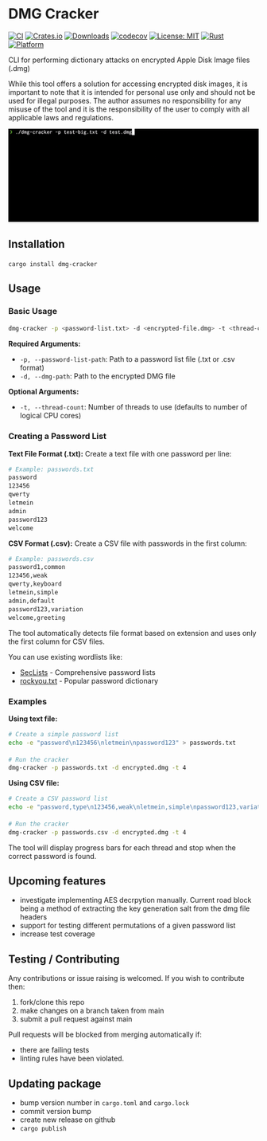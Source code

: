 # DMG Cracker

[![CI](https://github.com/james-ecd/dmg-cracker/actions/workflows/testing-and-linting.yml/badge.svg)](https://github.com/james-ecd/dmg-cracker/actions/workflows/testing-and-linting.yml)
[![Crates.io](https://img.shields.io/crates/v/dmg-cracker)](https://crates.io/crates/dmg-cracker)
[![Downloads](https://img.shields.io/crates/d/dmg-cracker)](https://crates.io/crates/dmg-cracker)
[![codecov](https://codecov.io/gh/james-ecd/dmg-cracker/branch/main/graph/badge.svg?token=C96XYRSKI4)](https://codecov.io/gh/james-ecd/dmg-cracker)
[![License: MIT](https://img.shields.io/badge/License-MIT-blue.svg)](https://opensource.org/licenses/MIT)
[![Rust](https://img.shields.io/badge/rust-1.72.1%2B-orange.svg)](https://www.rust-lang.org)
[![Platform](https://img.shields.io/badge/platform-macOS-lightgrey.svg)](https://www.apple.com/macos)

CLI for performing dictionary attacks on encrypted Apple Disk Image files (.dmg)

While this tool offers a solution for accessing encrypted disk images,
it is important to note that it is intended for personal use only and 
should not be used for illegal purposes. The author assumes no 
responsibility for any misuse of the tool and it is the responsibility 
of the user to comply with all applicable laws and regulations.

<!--suppress HtmlDeprecatedAttribute -->
<p align="center">
  <img src="./resources/demo.gif" alt="Demo GIF">
</p>

## Installation
`cargo install dmg-cracker`

## Usage

### Basic Usage
```bash
dmg-cracker -p <password-list.txt> -d <encrypted-file.dmg> -t <thread-count>
```

**Required Arguments:**
- `-p, --password-list-path`: Path to a password list file (.txt or .csv format)
- `-d, --dmg-path`: Path to the encrypted DMG file

**Optional Arguments:**
- `-t, --thread-count`: Number of threads to use (defaults to number of logical CPU cores)

### Creating a Password List

**Text File Format (.txt):**
Create a text file with one password per line:

```bash
# Example: passwords.txt
password
123456
qwerty
letmein
admin
password123
welcome
```

**CSV Format (.csv):**
Create a CSV file with passwords in the first column:

```bash
# Example: passwords.csv
password1,common
123456,weak
qwerty,keyboard
letmein,simple
admin,default
password123,variation
welcome,greeting
```

The tool automatically detects file format based on extension and uses only the first column for CSV files.

You can use existing wordlists like:
- [SecLists](https://github.com/danielmiessler/SecLists) - Comprehensive password lists
- [rockyou.txt](https://github.com/brannondorsey/naive-hashcat/releases/download/data/rockyou.txt) - Popular password dictionary

### Examples

**Using text file:**
```bash
# Create a simple password list
echo -e "password\n123456\nletmein\npassword123" > passwords.txt

# Run the cracker
dmg-cracker -p passwords.txt -d encrypted.dmg -t 4
```

**Using CSV file:**
```bash
# Create a CSV password list
echo -e "password,type\n123456,weak\nletmein,simple\npassword123,variation" > passwords.csv

# Run the cracker
dmg-cracker -p passwords.csv -d encrypted.dmg -t 4
```

The tool will display progress bars for each thread and stop when the correct password is found.

## Upcoming features
- investigate implementing AES decrpytion manually. Current road block being a method of extracting the key generation salt from the dmg file headers
- support for testing different permutations of a given password list
- increase test coverage

## Testing / Contributing
Any contributions or issue raising is welcomed. If you wish to contribute then:
1. fork/clone this repo
2. make changes on a branch taken from main
3. submit a pull request against main

Pull requests will be blocked from merging automatically if:
- there are failing tests
- linting rules have been violated.

## Updating package
- bump version number in `cargo.toml` and `cargo.lock`
- commit version bump
- create new release on github
- `cargo publish`
